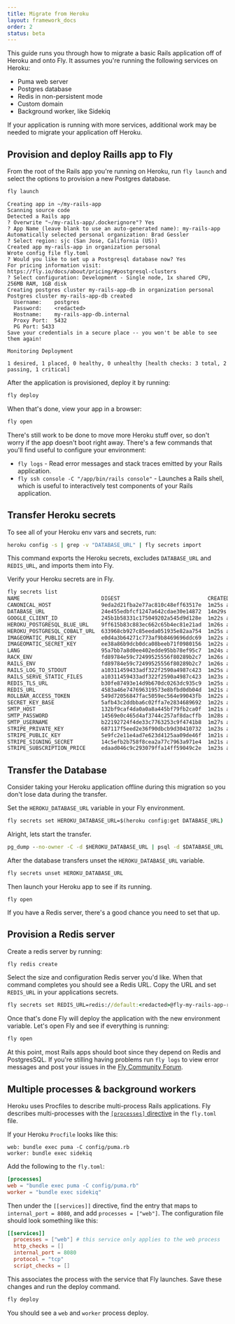 ```yaml
---
title: Migrate from Heroku
layout: framework_docs
order: 2
status: beta
---
```


This guide runs you through how to migrate a basic Rails application off of Heroku and onto Fly. It assumes you're running the following services on Heroku:

* Puma web server
* Postgres database
* Redis in non-persistent mode
* Custom domain
* Background worker, like Sidekiq

If your application is running with more services, additional work may be needed to migrate your application off Heroku.

## Provision and deploy Raills app to Fly

From the root of the Rails app you're running on Heroku, run `fly launch` and select the options to provision a new Postgres database.

```cmd
fly launch
```
```output
Creating app in ~/my-rails-app
Scanning source code
Detected a Rails app
? Overwrite "~/my-rails-app/.dockerignore"? Yes
? App Name (leave blank to use an auto-generated name): my-rails-app
Automatically selected personal organization: Brad Gessler
? Select region: sjc (San Jose, California (US))
Created app my-rails-app in organization personal
Wrote config file fly.toml
? Would you like to set up a Postgresql database now? Yes
For pricing information visit: https://fly.io/docs/about/pricing/#postgresql-clusters
? Select configuration: Development - Single node, 1x shared CPU, 256MB RAM, 1GB disk
Creating postgres cluster my-rails-app-db in organization personal
Postgres cluster my-rails-app-db created
  Username:    postgres
  Password:    <redacted>
  Hostname:    my-rails-app-db.internal
  Proxy Port:  5432
  PG Port: 5433
Save your credentials in a secure place -- you won't be able to see them again!

Monitoring Deployment

1 desired, 1 placed, 0 healthy, 0 unhealthy [health checks: 3 total, 2 passing, 1 critical]
```

After the application is provisioned, deploy it by running:

```cmd
fly deploy
```

When that's done, view your app in a browser:

```cmd
fly open
```

There's still work to be done to move more Heroku stuff over, so don't worry if the app doesn't boot right away. There's a few commands that you'll find useful to configure your environment:

* `fly logs` - Read error messages and stack traces emitted by your Rails application.
* `fly ssh console -C "/app/bin/rails console"` - Launches a Rails shell, which is useful to interactively test components of your Rails application.

## Transfer Heroku secrets

To see all of your Heroku env vars and secrets, run:

```cmd
heroku config -s | grep -v "DATABASE_URL" | fly secrets import
```

This command exports the Heroku secrets, excludes `DATABASE_URL` and `REDIS_URL`, and imports them into Fly.

Verify your Heroku secrets are in Fly.

```cmd
fly secrets list
NAME                          DIGEST                            CREATED AT
CANONICAL_HOST                9eda2d21fba2e77ac810c48eff63517e  1m25s ago
DATABASE_URL                  24e455edbfcf1247a642cdae30e14872  14m29s ago
GOOGLE_CLIENT_ID              245b1b58331c175049202a545d9d128e  1m22s ago
HEROKU_POSTGRESQL_BLUE_URL    9ff615b83c883ec662c65b4ec81e21ad  1m26s ago
HEROKU_POSTGRESQL_COBALT_URL  633968cb927c85eeda051935e82aa754  1m25s ago
IMAGEOMATIC_PUBLIC_KEY        e0d4a3b64271c773af9b8469696ddc69  1m22s ago
IMAGEOMATIC_SECRET_KEY        ee38a86b9dcb0dca08beeb71f0980156  1m22s ago
LANG                          95a7bb7a8d0ee402edde95bb78ef95c7  1m24s ago
RACK_ENV                      fd89784e59c72499525556f80289b2c7  1m26s ago
RAILS_ENV                     fd89784e59c72499525556f80289b2c7  1m26s ago
RAILS_LOG_TO_STDOUT           a10311459433adf322f2590a4987c423  1m25s ago
RAILS_SERVE_STATIC_FILES      a10311459433adf322f2590a4987c423  1m23s ago
REDIS_TLS_URL                 b30fe87493e14d9b670dc0263dc935c9  1m25s ago
REDIS_URL                     4583a46e747696319573e8bfbd0db04d  1m21s ago
ROLLBAR_ACCESS_TOKEN          549d72056847fac5059ec564e99043fb  1m22s ago
SECRET_KEY_BASE               5afb43c2ddbba6c02ffa7e2834689692  1m22s ago
SMTP_HOST                     132bf9caf4da0a0a8a445bf79fb2ca0f  1m21s ago
SMTP_PASSWORD                 14569e0c465d4af3744c257af8dacffb  1m28s ago
SMTP_USERNAME                 b22192724f4de33c7763253c9f4741b8  1m27s ago
STRIPE_PRIVATE_KEY            687117f5eed2e36f90dbcb9d30410732  1m23s ago
STRIPE_PUBLIC_KEY             5e9fc2e11e4ad7e623d4125aa09de46f  1m21s ago
STRIPE_SIGNING_SECRET         14c5efb2b758f8cea2a77c7963a971e4  1m21s ago
STRIPE_SUBSCRIPTION_PRICE     edaad046c9c293079ffa14ff59049c2e  1m23s ago
```

## Transfer the Database

<aside class="callout">
  Consider taking your Heroku application offline during this migration so you don't lose data during the transfer.
</aside>

Set the `HEROKU_DATABASE_URL` variable in your Fly environment.

```cmd
fly secrets set HEROKU_DATABASE_URL=$(heroku config:get DATABASE_URL)
```

Alright, lets start the transfer.

```cmd
pg_dump --no-owner -C -d $HEROKU_DATABASE_URL | psql -d $DATABASE_URL
```

After the database transfers unset the `HEROKU_DATABASE_URL` variable.

```cmd
fly secrets unset HEROKU_DATABASE_URL
```

Then launch your Heroku app to see if its running.

```
fly open
```

If you have a Redis server, there's a good chance you need to set that up.

## Provision a Redis server

Create a redis server by running:

```cmd
fly redis create
```

Select the size and configuration Redis server you'd like. When that command completes you should see a Redis URL. Copy the URL and set `REDIS_URL` in your applications secrets.

```cmd
fly secrets set REDIS_URL=redis://default:<redacted>@fly-my-rails-app-redis.upstash.io
```

Once that's done Fly will deploy the application with the new environment variable. Let's open Fly and see if everything is running:

```cmd
fly open
```

At this point, most Rails apps should boot since they depend on Redis and PostgresSQL. If you're stilling having problems run `fly logs` to view error messages and post your issues in the [Fly Community Forum](https://community.fly.io).

## Multiple processes & background workers

Heroku uses Procfiles to describe multi-process Rails applications. Fly describes multi-processes with the [`[processes]` directive](/docs/reference/configuration/#the-processes-section) in the `fly.toml` file.

If your Heroku `Procfile` looks like this:

```Procfile
web: bundle exec puma -C config/puma.rb
worker: bundle exec sidekiq
```

Add the following to the `fly.toml`:

```toml
[processes]
web = "bundle exec puma -C config/puma.rb"
worker = "bundle exec sidekiq"
```

Then under the `[[services]]` directive, find the entry that maps to `internal_port = 8080`, and add `processes = ["web"]`. The configuration file should look something like this:

```toml
[[services]]
  processes = ["web"] # this service only applies to the web process
  http_checks = []
  internal_port = 8080
  protocol = "tcp"
  script_checks = []
```

This associates the process with the service that Fly launches. Save these changes and run the deploy command.

```cmd
fly deploy
```

You should see a `web` and `worker` process deploy.